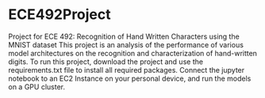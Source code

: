 # ECE492Project
Project for ECE 492: Recognition of Hand Written Characters using the MNIST dataset
This project is an analysis of the performance of various model architectures on the recognition and characterization of hand-written digits. To run this project, download the project and use the requirements.txt file to install all required packages. Connect the jupyter notebook to an EC2 Instance on your personal device, and run the models on a GPU cluster. 
